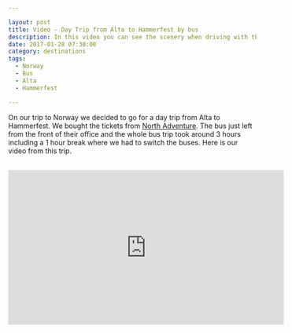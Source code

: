 ```yaml
---

layout: post
title: Video - Day Trip from Alta to Hammerfest by bus
description: In this video you can see the scenery when driving with the bus from Alta to Hammerfest in Norway
date: 2017-01-28 07:30:00
category: destinations
tags:
  - Norway
  - Bus
  - Alta
  - Hammerfest

---
```

On our trip to Norway we decided to go for a day trip from Alta to Hammerfest. We bought the tickets from <a href="http://www.northadventure.no">North Adventure</a>. The bus just left from the front of their office and the whole bus trip took around 3 hours including a 1 hour break where we had to switch the buses. Here is our  video from this trip.

<br>
<!--more-->


<iframe width="560" height="315" src="https://www.youtube-nocookie.com/embed/Xh9YWpdKXfQ" frameborder="0" allow="autoplay; encrypted-media" allowfullscreen></iframe>
<br>

